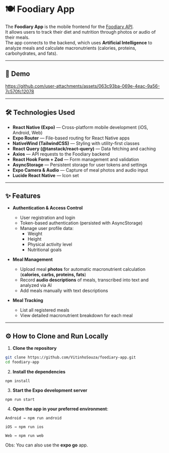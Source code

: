 # 🍽️ Foodiary App

The **Foodiary App** is the mobile frontend for the [Foodiary API](https://github.com/VitinhoSouza/foodiary-api).  
It allows users to track their diet and nutrition through photos or audio of their meals.  
The app connects to the backend, which uses **Artificial Intelligence** to analyze meals and calculate macronutrients (calories, proteins, carbohydrates, and fats).

---
## 📱 Demo

https://github.com/user-attachments/assets/063c93ba-069e-4eac-9a56-7c570fc12078



---

## 🛠 Technologies Used

- **React Native (Expo)** — Cross-platform mobile development (iOS, Android, Web)  
- **Expo Router** — File-based routing for React Native apps  
- **NativeWind (TailwindCSS)** — Styling with utility-first classes  
- **React Query (@tanstack/react-query)** — Data fetching and caching  
- **Axios** — API requests to the Foodiary backend  
- **React Hook Form + Zod** — Form management and validation  
- **AsyncStorage** — Persistent storage for user tokens and settings  
- **Expo Camera & Audio** — Capture of meal photos and audio input  
- **Lucide React Native** — Icon set  

---

## ✨ Features

- **Authentication & Access Control**  
  - User registration and login  
  - Token-based authentication (persisted with AsyncStorage)  
  - Manage user profile data:  
    - Weight  
    - Height  
    - Physical activity level  
    - Nutritional goals  

- **Meal Management**  
  - Upload meal **photos** for automatic macronutrient calculation (**calories, carbs, proteins, fats**)  
  - Record **audio descriptions** of meals, transcribed into text and analyzed via AI  
  - Add meals manually with text descriptions  

- **Meal Tracking**  
  - List all registered meals  
  - View detailed macronutrient breakdown for each meal  

---

## ⚙️ How to Clone and Run Locally

1. **Clone the repository**

```bash
git clone https://github.com/VitinhoSouza/foodiary-app.git
cd foodiary-app
```

2. **Install the dependencies**

```
npm install
```

3. **Start the Expo development server**

```
npm run start
```

4. **Open the app in your preferred environment**:

```
Android → npm run android

iOS → npm run ios

Web → npm run web
```
Obs: You can also use the **expo go** app.
